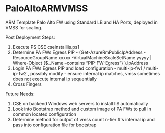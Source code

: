 # PaloAltoARMVMSS
ARM Template Palo Alto FW using Standard LB and HA Ports, deployed in VMSS for scaling.

Post Deployment Steps:

1. Execute PS CSE cseinstalliis.ps1
2. Determine PA FWs Egress PIP - (Get-AzureRmPublicIpAddress -ResourceGroupName xxxxx -VirtualMachineScaleSetName yyyyy | Where-Object {$_.Name –contains “PIP-FW-Egress”} ).IpAddress
3. Login PA FWs Egress PIP and load configuration - multi-ip-fw1 / multi-ip-fw2 , possibly modify - ensure internal ip matches, vmss sometimes does not execute internal ip sequentially
4. Cross Fingers

Future Needs:

1. CSE on backend Windows web servers to install IIS automatically
2. Look into Bootstrap method and custom image of PA FWs to pull in common located configuration
3. Determine method for output of vmss count n-tier #'s internal ip and pass into configuration file for bootstrap
